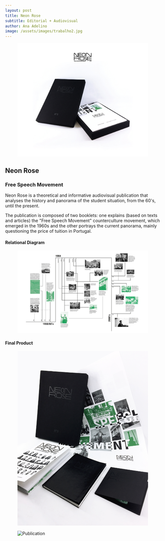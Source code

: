 ```yaml
---
layout: post
title: Neon Rose
subtitle: Editorial + Audiovisual
author: Ana Adelino
image: /assets/images/trabalho2.jpg
---
```


<figure><img src="/assets/images/NeonRose/neonrose1.jpg" alt="Logo and Publication"></figure>

## Neon Rose
### Free Speech Movement

Neon Rose is a theoretical and informative audiovisual publication that analyses the history and panorama of the student situation, from the 60's, until the present. 

The publication is composed of two booklets: one explains (based on texts and articles) the "Free Speech Movement" counterculture movement, which emerged in the 1960s and the other portrays the current panorama, mainly questioning the price of tuition in Portugal.

#### Relational Diagram

<figure class="smaller_image"><img src="/assets/images/NeonRose/neonrose2.png" alt="Relational Diagram"></figure>

#### Final Product

<figure class="smaller_image"><img src="/assets/images/NeonRose/neonrose3.jpg" alt="Publication"></figure>

<figure><img src="/assets/images/NeonRose/neonrose4.png" alt="Publication"></figure>